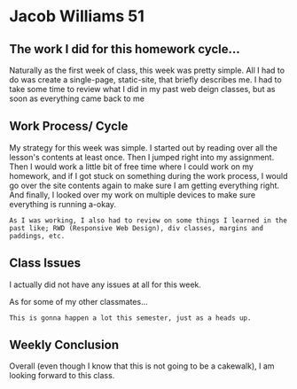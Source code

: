 # Jacob Williams 51

## The work I did for this homework cycle...
Naturally as the first week of class, this week was pretty simple.  All I had to do was create a single-page, static-site, that briefly describes me.  I had to take some time to review what I did in my past web deign classes, but as soon as everything came back to me

## Work Process/ Cycle
My strategy for this week was simple.  I started out by reading over all the lesson's contents at least once. Then I jumped right into my assignment.  Then I would work a little bit of free time where I could work on my homework, and if I got stuck on something during the work process, I would go over the site contents again to make sure I am getting everything right.  And finally, I looked over my work on multiple devices to make sure everything is running a-okay.

`As I was working, I also had to review on some things I learned in the past like; RWD (Responsive Web Design), div classes, margins and paddings, etc.`

## Class Issues
I actually did not have any issues at all for this week.

As for some of my other classmates...

`This is gonna happen a lot this semester, just as a heads up.`

## Weekly Conclusion
Overall (even though I know that this is not going to be a cakewalk), I am looking forward to this class.  
